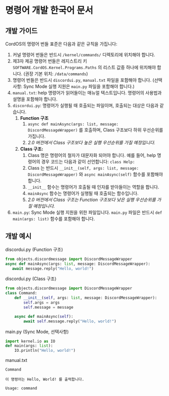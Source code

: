# 명령어 개발 한국어 문서

## 개발 가이드
CordOS의 명령어 번들 표준은 다음과 같은 규칙을 가집니다:

1. 커널 명령어 번들은 반드시 `/kernel/commands/` 디렉토리에 위치해야 합니다.
2. 제3자 제공 명령어 번들은 레지스트리 키 `SOFTWARE.CordOS.Kernel.Programs.Paths` 의 리스트 값중 하나에 위치해야 합니다. (권장 기본 위치: `/data/commands`)
3. 명령어 번들은 반드시 `discordui.py`, `manual.txt` 파일을 포함해야 합니다. (선택 사항: Sync Mode 실행 지원은 `main.py` 파일을 포함해야 합니다.)
4. `manual.txt`: help 명령어가 읽어들이는 매뉴얼 텍스트입니다. 명령어의 사용법과 설명을 포함해야 합니다.
5. `discordui.py`: 명령어가 실행될 때 호출되는 파일이며, 호출되는 대상은 다음과 같습니다.
   1. **Function 구조**
      1. `async def mainAsync(args: list, message: DiscordMessageWrapper)` 를 호출하며, Class 구조보다 하위 우선순위를 가집니다.
      2. *2.0 버전에서 Class 구조보다 높은 실행 우선순위를 가질 예정입니다.*
   2. **Class 구조:**
      1. Class 명은 명령어의 철자가 대문자화 되어야 합니다. 예를 들어, help 명령어의 경우 코드는 다음과 같이 선언합니다: `class Help:`
      2. Class 는 반드시 `__init__(self, args: list, message: DiscordMessageWrapper)` 와 `async mainAsync(self)` 함수를 포함해야 합니다.
      3. `__init__` 함수는 명령어가 호출될 때 인자를 받아들이는 역할을 합니다.
      4. `mainAsync` 함수는 명령어가 실행될 때 호출되는 함수입니다.
      5. *2.0 버전에서 Class 구조는 Function 구조보다 낮은 실행 우선순위를 가질 예정입니다.*
6. `main.py`: Sync Mode 실행 지원을 위한 파일입니다. `main.py` 파일은 반드시 `def main(args: list)` 함수를 포함해야 합니다.

## 개발 예시
discordui.py (Function 구조)
```python
from objects.discordmessage import DiscordMessageWrapper
async def mainAsync(args: list, message: DiscordMessageWrapper):
   await message.reply("Hello, world!")
```

discordui.py (Class 구조)
```python
from objects.discordmessage import DiscordMessageWrapper
class Command:
    def __init__(self, args: list, message: DiscordMessageWrapper):
        self.args = args
        self.message = message

    async def mainAsync(self):
        await self.message.reply("Hello, world!")
```

main.py (Sync Mode, 선택사항)
```python
import kernel.io as IO
def main(args: list):
    IO.println("Hello, world!")
```

manual.txt
```
Command

이 명령어는 Hello, World! 를 출력합니다.

Usage: command
```
